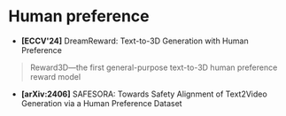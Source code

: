 # Human preference

- **[ECCV'24]** DreamReward: Text-to-3D Generation with Human Preference
> Reward3D—the first general-purpose text-to-3D human preference reward model

- **[arXiv:2406]** SAFESORA: Towards Safety Alignment of Text2Video Generation via a Human Preference Dataset

